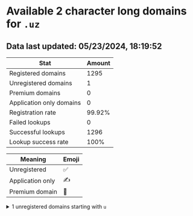 # Available 2 character long domains for `.uz`

## Data last updated: 05/23/2024, 18:19:52

|Stat|Amount|
|--|--|
|Registered domains|1295|
|Unregistered domains|1|
|Premium domains|0|
|Application only domains|0|
|Registration rate|99.92%|
|Failed lookups|0|
|Successful lookups|1296|
|Lookup success rate|100%|


|Meaning|Emoji|
|--|--|
|Unregistered|:white_check_mark:|
|Application only|:writing_hand:|
|Premium domain|:gem:|

<details>
<summary>1 unregistered domains starting with <bold><code>u</code></bold></summary>

|Type|Domain|
|--|--|
|:white_check_mark:|`un.uz`|
</details>